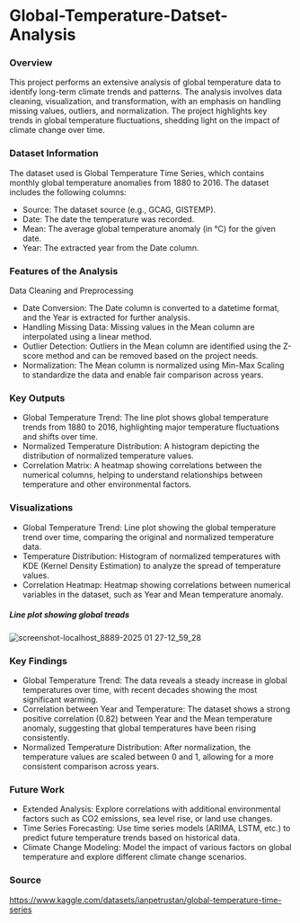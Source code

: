 # Global-Temperature-Datset-Analysis

### Overview

This project performs an extensive analysis of global temperature data to identify long-term climate trends and patterns. The analysis involves data cleaning, visualization, and transformation, with an emphasis on handling missing values, outliers, and normalization. The project highlights key trends in global temperature fluctuations, shedding light on the impact of climate change over time.

### Dataset Information

The dataset used is Global Temperature Time Series, which contains monthly global temperature anomalies from 1880 to 2016. The dataset includes the following columns:

- Source: The dataset source (e.g., GCAG, GISTEMP).
- Date: The date the temperature was recorded.
- Mean: The average global temperature anomaly (in °C) for the given date.
- Year: The extracted year from the Date column.

### Features of the Analysis

Data Cleaning and Preprocessing
- Date Conversion: The Date column is converted to a datetime format, and the Year is extracted for further analysis.
- Handling Missing Data: Missing values in the Mean column are interpolated using a linear method.
- Outlier Detection: Outliers in the Mean column are identified using the Z-score method and can be removed based on the project needs.
- Normalization: The Mean column is normalized using Min-Max Scaling to standardize the data and enable fair comparison across years.

### Key Outputs

- Global Temperature Trend: The line plot shows global temperature trends from 1880 to 2016, highlighting major temperature fluctuations and shifts over time.
- Normalized Temperature Distribution: A histogram depicting the distribution of normalized temperature values.
- Correlation Matrix: A heatmap showing correlations between the numerical columns, helping to understand relationships between temperature and other environmental factors.

### Visualizations

- Global Temperature Trend: Line plot showing the global temperature trend over time, comparing the original and normalized temperature data.
- Temperature Distribution: Histogram of normalized temperatures with KDE (Kernel Density Estimation) to analyze the spread of temperature values.
- Correlation Heatmap: Heatmap showing correlations between numerical variables in the dataset, such as Year and Mean temperature anomaly.

##### Line plot showing global treads

![screenshot-localhost_8889-2025 01 27-12_59_28](https://github.com/user-attachments/assets/6088245d-9e70-46aa-99e5-fdd2b2cc7a66)

### Key Findings

- Global Temperature Trend: The data reveals a steady increase in global temperatures over time, with recent decades showing the most significant warming.
- Correlation between Year and Temperature: The dataset shows a strong positive correlation (0.82) between Year and the Mean temperature anomaly, suggesting that global temperatures have been rising consistently.
- Normalized Temperature Distribution: After normalization, the temperature values are scaled between 0 and 1, allowing for a more consistent comparison across years.

### Future Work

- Extended Analysis: Explore correlations with additional environmental factors such as CO2 emissions, sea level rise, or land use changes.
- Time Series Forecasting: Use time series models (ARIMA, LSTM, etc.) to predict future temperature trends based on historical data.
- Climate Change Modeling: Model the impact of various factors on global temperature and explore different climate change scenarios.

### Source

https://www.kaggle.com/datasets/ianpetrustan/global-temperature-time-series
